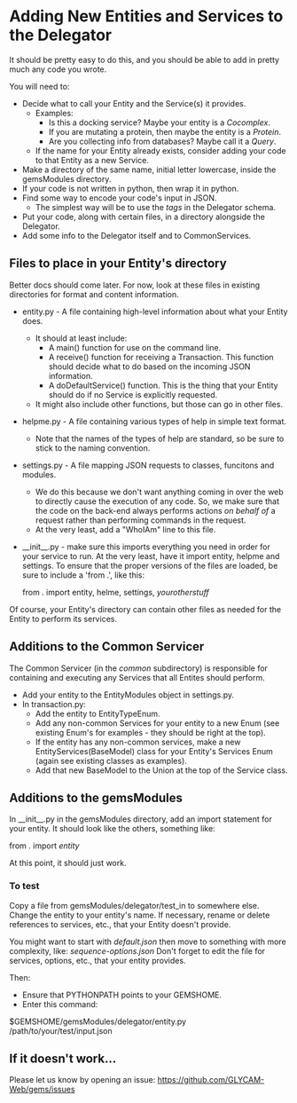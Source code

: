 # Adding New Entities and Services to the Delegator

It should be pretty easy to do this, and you should be able to add in
pretty much any code you wrote.  

You will need to:
* Decide what to call your Entity and the Service(s) it provides.
  * Examples:
    * Is this a docking service?  Maybe your entity is a _Cocomplex_. 
    * If you are mutating a protein, then maybe the entity is a _Protein_.
    * Are you collecting info from databases?  Maybe call it a _Query_.
  * If the name for your Entity already exists, consider adding your
    code to that Entity as a new Service.
* Make a directory of the same name, initial letter lowercase, inside 
  the gemsModules directory.
* If your code is not written in python, then wrap it in python.
* Find some way to encode your code's input in JSON. 
  * The simplest way will be to use the _tags_ in the Delegator schema.
* Put your code, along with certain files, in a directory alongside
  the Delegator.
* Add some info to the Delegator itself and to CommonServices.

## Files to place in your Entity's directory

Better docs should come later.  For now, look at these files in 
existing directories for format and content information.

* entity.py - A file containing high-level information about what your
  Entity does.  
  * It should at least include:
    * A main() function for use on the command line.
    * A receive() function for receiving a Transaction.  This function should
      decide what to do based on the incoming JSON information.
    * A doDefaultService() function.  This is the thing that your Entity 
      should do if no Service is explicitly requested.
  * It might also include other functions, but those can go in other files.
* helpme.py - A file containing various types of help in simple text format.
  * Note that the names of the types of help are standard, so be sure to
    stick to the naming convention.
* settings.py - A file mapping JSON requests to classes, funcitons and modules.
  * We do this because we don't want anything coming in over the web to 
    directly cause the execution of any code.  So, we make sure that the code
    on the back-end always performs actions _on behalf of_ a request rather 
    than performing commands in the request.
  * At the very least, add a "WhoIAm" line to this file.
* \_\_init\_\_.py - make sure this imports everything you need in order for your
    service to run.  At the very least, have it import entity, helpme and settings.
  To ensure that the proper versions of the files are loaded, be sure to include
  a 'from .', like this:

  from . import entity, helme, settings, _yourotherstuff_

Of course, your Entity's directory can contain other files as needed for the
Entity to perform its services.

## Additions to the Common Servicer

The Common Servicer (in the _common_ subdirectory) is responsible for 
containing and executing any Services that all Entites should perform.

* Add your entity to the EntityModules object in settings.py.
* In transaction.py:
  * Add the entity to EntityTypeEnum.
  * Add any non-common Services for your entity to a new Enum (see existing
    Enum's for examples - they should be right at the top).
  * If the entity has any non-common services, make a new 
    EntityServices(BaseModel) class for your Entity's Services Enum 
    (again see existing classes as examples).
  * Add that new BaseModel to the Union at the top of the Service class.

## Additions to the gemsModules

In \_\_init\_\_.py in the gemsModules directory, add an import statement 
for your entity.  It should look like the others, something like:

from . import _entity_

At this point, it should just work.


### To test

Copy a file from gemsModules/delegator/test\_in to somewhere else.  Change
the entity to your entity's name.  If necessary, rename or delete references 
to services, etc., that your Entity doesn't provide.

You might want to start with _default.json_ then move to something with 
more complexity, like:  _sequence-options.json_  Don't forget to edit the
file for services, options, etc., that your entity provides.

Then:
* Ensure that PYTHONPATH points to your GEMSHOME.
* Enter this command:
  
$GEMSHOME/gemsModules/delegator/entity.py /path/to/your/test/input.json

## If it doesn't work...

Please let us know by opening an issue:
https://github.com/GLYCAM-Web/gems/issues

